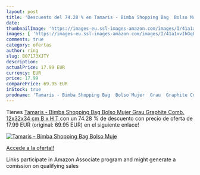 ```yaml
---
layout: post
title: 'Descuento del 74.28 % en Tamaris - Bimba Shopping Bag  Bolso Muje'
date: 
thumbnailImage: 'https://images-eu.ssl-images-amazon.com/images/I/41a1xvIhGqL._SL200_.jpg'
images: [ 'https://images-eu.ssl-images-amazon.com/images/I/41a1xvIhGqL._SL200_.jpg' ]
comments: true
category: ofertas
author: ring
slug: B07173XJTY
description:
actualPrice: 17.99 EUR
currency: EUR
price: 17.99
comparePrice: 69.95 EUR
inStock: true
prodname: 'Tamaris - Bimba Shopping Bag  Bolso Mujer  Grau  Graphite Comb.   12x32x34 cm  B x H T '
---
```


Tienes [Tamaris - Bimba Shopping Bag  Bolso Mujer  Grau  Graphite Comb.   12x32x34 cm  B x H T ](https://www.amazon.es/dp/B07173XJTY/?tag=tolees-21) con un 74.28 % de descuento con precio de oferta de 17.99 EUR (original: 69.95 EUR) en el siguiente enlace!

[![Tamaris - Bimba Shopping Bag  Bolso Muje](https://images-eu.ssl-images-amazon.com/images/I/41a1xvIhGqL._SL200_.jpg)](https://www.amazon.es/dp/B07173XJTY/?tag=tolees-21)

[Accede a la oferta!!](https://www.amazon.es/dp/B07173XJTY/?tag=tolees-21)

Links participate in Amazon Associate program and might generate a comission on qualifying sales


